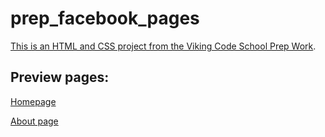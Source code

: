 prep_facebook_pages
===================

[This is an HTML and CSS project from the Viking Code School Prep Work](http://www.vikingcodeschool.com/web-markup-and-coding/let-s-build-facebook).

## Preview pages:

[Homepage](https://htmlpreview.github.io/?https://github.com/ats89/prep_facebook_pages/blob/master/homepage.html)

[About page](https://htmlpreview.github.io/?https://github.com/ats89/prep_facebook_pages/blob/master/about.html)